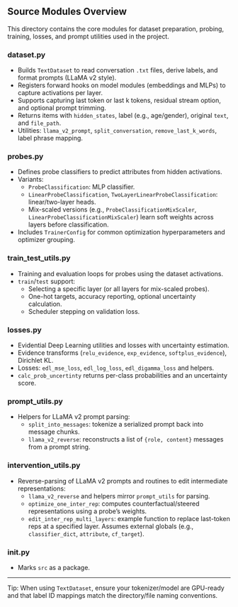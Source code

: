 ## Source Modules Overview

This directory contains the core modules for dataset preparation, probing, training, losses, and prompt utilities used in the project.

### dataset.py

- Builds `TextDataset` to read conversation `.txt` files, derive labels, and format prompts (LLaMA v2 style).
- Registers forward hooks on model modules (embeddings and MLPs) to capture activations per layer.
- Supports capturing last token or last k tokens, residual stream option, and optional prompt trimming.
- Returns items with `hidden_states`, label (e.g., age/gender), original `text`, and `file_path`.
- Utilities: `llama_v2_prompt`, `split_conversation`, `remove_last_k_words`, label phrase mapping.

### probes.py

- Defines probe classifiers to predict attributes from hidden activations.
- Variants:
  - `ProbeClassification`: MLP classifier.
  - `LinearProbeClassification`, `TwoLayerLinearProbeClassification`: linear/two-layer heads.
  - Mix-scaled versions (e.g., `ProbeClassificationMixScaler`, `LinearProbeClassificationMixScaler`) learn soft weights across layers before classification.
- Includes `TrainerConfig` for common optimization hyperparameters and optimizer grouping.

### train_test_utils.py

- Training and evaluation loops for probes using the dataset activations.
- `train`/`test` support:
  - Selecting a specific layer (or all layers for mix-scaled probes).
  - One-hot targets, accuracy reporting, optional uncertainty calculation.
  - Scheduler stepping on validation loss.

### losses.py

- Evidential Deep Learning utilities and losses with uncertainty estimation.
- Evidence transforms (`relu_evidence`, `exp_evidence`, `softplus_evidence`), Dirichlet KL.
- Losses: `edl_mse_loss`, `edl_log_loss`, `edl_digamma_loss` and helpers.
- `calc_prob_uncertinty` returns per-class probabilities and an uncertainty score.

### prompt_utils.py

- Helpers for LLaMA v2 prompt parsing:
  - `split_into_messages`: tokenize a serialized prompt back into message chunks.
  - `llama_v2_reverse`: reconstructs a list of `{role, content}` messages from a prompt string.

### intervention_utils.py

- Reverse-parsing of LLaMA v2 prompts and routines to edit intermediate representations:
  - `llama_v2_reverse` and helpers mirror `prompt_utils` for parsing.
  - `optimize_one_inter_rep`: computes counterfactual/steered representations using a probe’s weights.
  - `edit_inter_rep_multi_layers`: example function to replace last-token reps at a specified layer. Assumes external globals (e.g., `classifier_dict`, `attribute`, `cf_target`).

### **init**.py

- Marks `src` as a package.

---

Tip: When using `TextDataset`, ensure your tokenizer/model are GPU-ready and that label ID mappings match the directory/file naming conventions.

